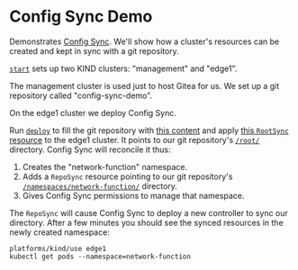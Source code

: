 Config Sync Demo
================

Demonstrates [Config Sync](https://cloud.google.com/anthos-config-management/docs/config-sync-overview).
We'll show how a cluster's resources can be created and kept in sync with a git repository.

[`start`](start) sets up two KIND clusters: "management" and "edge1".

The management cluster is used just to host Gitea for us. We set up a git repository called 
"config-sync-demo".

On the edge1 cluster we deploy Config Sync.

Run [`deploy`](deploy) to fill the git repository with [this content](assets/deployment-repository/)
and apply [this `RootSync` resource](assets/root-sync.yaml) to the edge1
cluster. It points to our git repository's [`/root/`](assets/deployment-repository/root/)
directory. Config Sync will reconcile it thus:

1) Creates the "network-function" namespace.
2) Adds a `RepoSync` resource pointing to our git repository's
   [`/namespaces/network-function/`](assets/deployment-repository/namespaces/network-function/)
   directory.
3) Gives Config Sync permissions to manage that namespace.

The `RepoSync` will cause Config Sync to deploy a new controller to sync our directory.
After a few minutes you should see the synced resources in the newly created namespace:

    platforms/kind/use edge1
    kubectl get pods --namespace=network-function
